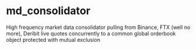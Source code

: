 # md_consolidator
High frequency market data consolidator pulling from Binance, FTX (well no more), Deribit live quotes concurrently to a common global orderbook object protected with mutual exclusion
